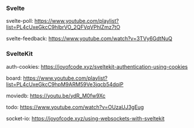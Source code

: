 ### Svelte
svelte-poll: https://www.youtube.com/playlist?list=PL4cUxeGkcC9hlbrVO_2QFVqVPhlZmz7tO

svelte-feedback: https://www.youtube.com/watch?v=3TVy6GdtNuQ

### SvelteKit
auth-cookies: https://joyofcode.xyz/sveltekit-authentication-using-cookies

board: https://www.youtube.com/playlist?list=PL4cUxeGkcC9hpM9ARM59Ve3jqcb54dqiP

moviedb: https://youtu.be/ydR_M0fw9Xc

todo: https://www.youtube.com/watch?v=OUzaUJ3gEug

socket-io: https://joyofcode.xyz/using-websockets-with-sveltekit